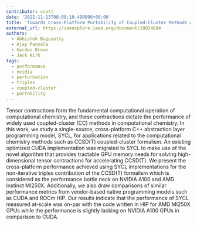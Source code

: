 ```yaml
---
contributor: scott
date: '2022-11-13T08:08:10.490000+00:00'
title: 'Towards Cross-Platform Portability of Coupled-Cluster Methods with Perturbative Triples using SYCL'
external_url: https://ieeexplore.ieee.org/document/10024604
authors:
  - Abhishek Bagusetty
  - Ajay Panyala
  - Gordon Brown
  - Jack Kirk
tags:
  - performance
  - nvidia
  - perturbation
  - triples
  - coupled-cluster
  - portability
---
```


Tensor contractions form the fundamental computational operation of computational chemistry, and these contractions
dictate the performance of widely used coupled-cluster (CC) methods in computational chemistry. In this work, we study a
single-source, cross-platform C++ abstraction layer programming model, SYCL, for applications related to the
computational chemistry methods such as CCSD(T) coupled-cluster formalism. An existing optimized CUDA implementation was
migrated to SYCL to make use of the novel algorithm that provides tractable GPU memory needs for solving
high-dimensional tensor contractions for accelerating CCSD(T). We present the cross-platform performance achieved using
SYCL implementations for the non-iterative triples contribution of the CCSD(T) formalism which is considered as the
performance bottle neck on NVIDIA A100 and AMD Instinct MI250X. Additionally, we also draw comparisons of similar
performance metrics from vendor-based native programming models such as CUDA and ROCm HIP. Our results indicate that the
performance of SYCL measured at-scale was on-par with the code written in HIP for AMD MI250X GPUs while the performance
is slightly lacking on NVIDIA A100 GPUs in comparison to CUDA.

